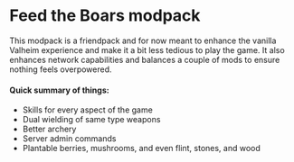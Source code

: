 # Feed the Boars modpack
This modpack is a friendpack and for now meant to enhance the vanilla Valheim experience and make it a bit less tedious to play the game. It also enhances network capabilities and balances a couple of mods to ensure nothing feels overpowered.

#### Quick summary of things:
- Skills for every aspect of the game
- Dual wielding of same type weapons
- Better archery
- Server admin commands
- Plantable berries, mushrooms, and even flint, stones, and wood
